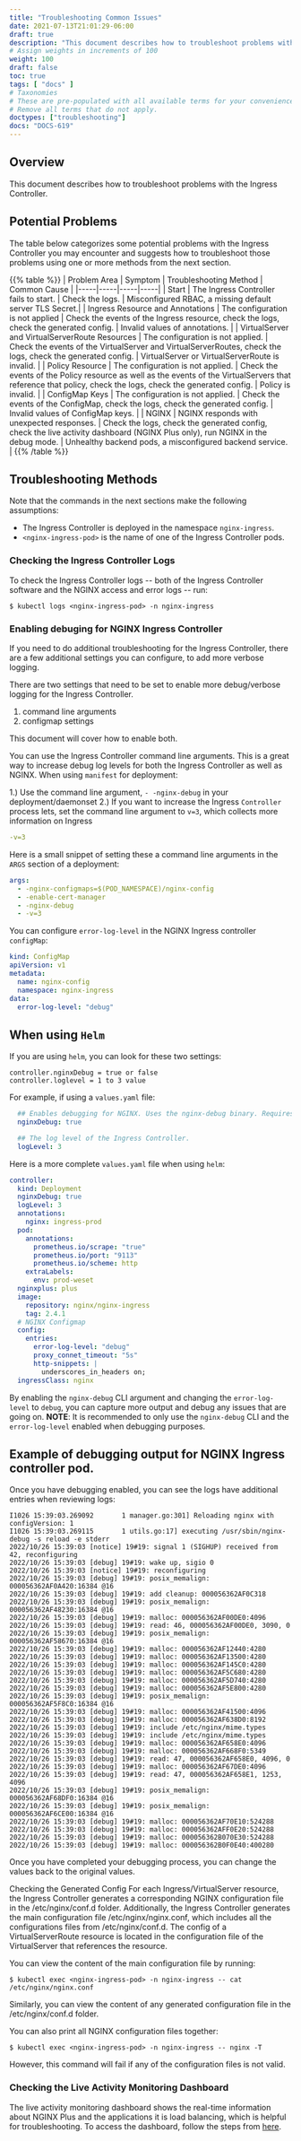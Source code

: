 ```yaml
---
title: "Troubleshooting Common Issues"
date: 2021-07-13T21:01:29-06:00
draft: true
description: "This document describes how to troubleshoot problems with the Ingress Controller."
# Assign weights in increments of 100
weight: 100
draft: false
toc: true
tags: [ "docs" ]
# Taxonomies
# These are pre-populated with all available terms for your convenience.
# Remove all terms that do not apply.
doctypes: ["troubleshooting"]
docs: "DOCS-619"
---
```


## Overview

This document describes how to troubleshoot problems with the Ingress Controller.

## Potential Problems

The table below categorizes some potential problems with the Ingress Controller you may encounter and suggests how to troubleshoot those problems using one or more methods from the next section.

{{% table %}}
| Problem Area | Symptom | Troubleshooting Method | Common Cause |
|-----|-----|-----|-----|
| Start | The Ingress Controller fails to start. | Check the logs. | Misconfigured RBAC, a missing default server TLS Secret.|
| Ingress Resource and Annotations | The configuration is not applied | Check the events of the Ingress resource, check the logs, check the generated config. | Invalid values of annotations. |
| VirtualServer and VirtualServerRoute Resources | The configuration is not applied. | Check the events of the VirtualServer and VirtualServerRoutes, check the logs, check the generated config. | VirtualServer or VirtualServerRoute is invalid. |
| Policy Resource | The configuration is not applied. | Check the events of the Policy resource as well as the events of the VirtualServers that reference that policy, check the logs, check the generated config. | Policy is invalid. |
| ConfigMap Keys | The configuration is not applied. | Check the events of the ConfigMap, check the logs, check the generated config.  | Invalid values of ConfigMap keys. |
| NGINX | NGINX responds with unexpected responses. | Check the logs, check the generated config, check the live activity dashboard (NGINX Plus only), run NGINX in the debug mode. | Unhealthy backend pods, a misconfigured backend service. |
{{% /table %}}

## Troubleshooting Methods

Note that the commands in the next sections make the following assumptions:
* The Ingress Controller is deployed in the namespace `nginx-ingress`.
* `<nginx-ingress-pod>` is the name of one of the Ingress Controller pods.

### Checking the Ingress Controller Logs

To check the Ingress Controller logs -- both of the Ingress Controller software and the NGINX access and error logs -- run:
```
$ kubectl logs <nginx-ingress-pod> -n nginx-ingress
```

### Enabling debuging for NGINX Ingress Controller

If you need to do additional troubleshooting for the Ingress Controller, there are a few additional settings you can configure, to add more verbose logging.

There are two settings that need to be set to enable more debug/verbose logging for the Ingress Controller.

1. command line arguments
2. configmap settings

This document will cover how to enable both.


You can use the Ingress Controller command line arguments. This is a great way to increase debug log levels for both the Ingress Controller as well as NGINX.
When using `manifest` for deployment:

1.) Use the command line argument, `- -nginx-debug` in your deployment/daemonset
2.) If you want to increase the Ingress `Controller` process lets, set the command line argument to `v=3`, which collects more information on Ingress

 ```yaml
 -v=3
 ```

Here is a small snippet of setting these a command line arguments in the `ARGS` section of a deployment:

```yaml
args:
  - -nginx-configmaps=$(POD_NAMESPACE)/nginx-config
  - -enable-cert-manager
  - -nginx-debug
  - -v=3
```

You can configure `error-log-level` in the NGINX Ingress controller `configMap`:

```yaml
kind: ConfigMap
apiVersion: v1
metadata:
  name: nginx-config
  namespace: nginx-ingress
data:
  error-log-level: "debug"
 ```

## When using `Helm`

If you are using `helm`, you can look for these two settings:
```
controller.nginxDebug = true or false
controller.loglevel = 1 to 3 value
```
For example, if using a `values.yaml` file:

```yaml
  ## Enables debugging for NGINX. Uses the nginx-debug binary. Requires error-log-level: debug in the ConfigMap via `controller.config.entries`.
  nginxDebug: true

  ## The log level of the Ingress Controller.
  logLevel: 3
```
Here is a more complete `values.yaml` file when using `helm`:

```yaml
controller:
  kind: Deployment
  nginxDebug: true
  logLevel: 3
  annotations:
    nginx: ingress-prod
  pod:
    annotations:
      prometheus.io/scrape: "true"
      prometheus.io/port: "9113"
      prometheus.io/scheme: http
    extraLabels:
      env: prod-weset
  nginxplus: plus
  image:
    repository: nginx/nginx-ingress
    tag: 2.4.1
  # NGINX Configmap
  config:
    entries:
      error-log-level: "debug"
      proxy_connet_timeout: "5s"
      http-snippets: |
        underscores_in_headers on;
  ingressClass: nginx
```

By enabling the `nginx-debug` CLI argument and changing the `error-log-level` to `debug`, you can capture more output and debug any issues that are going on.
**NOTE**: It is recommended to only use the `nginx-debug` CLI and the `error-log-level` enabled when debugging purposes.

## Example of debugging output for NGINX Ingress controller pod.

Once you have debugging enabled, you can see the logs have additional entries when reviewing logs:

```nginx
I1026 15:39:03.269092       1 manager.go:301] Reloading nginx with configVersion: 1
I1026 15:39:03.269115       1 utils.go:17] executing /usr/sbin/nginx-debug -s reload -e stderr
2022/10/26 15:39:03 [notice] 19#19: signal 1 (SIGHUP) received from 42, reconfiguring
2022/10/26 15:39:03 [debug] 19#19: wake up, sigio 0
2022/10/26 15:39:03 [notice] 19#19: reconfiguring
2022/10/26 15:39:03 [debug] 19#19: posix_memalign: 000056362AF0A420:16384 @16
2022/10/26 15:39:03 [debug] 19#19: add cleanup: 000056362AF0C318
2022/10/26 15:39:03 [debug] 19#19: posix_memalign: 000056362AF48230:16384 @16
2022/10/26 15:39:03 [debug] 19#19: malloc: 000056362AF00DE0:4096
2022/10/26 15:39:03 [debug] 19#19: read: 46, 000056362AF00DE0, 3090, 0
2022/10/26 15:39:03 [debug] 19#19: posix_memalign: 000056362AF58670:16384 @16
2022/10/26 15:39:03 [debug] 19#19: malloc: 000056362AF12440:4280
2022/10/26 15:39:03 [debug] 19#19: malloc: 000056362AF13500:4280
2022/10/26 15:39:03 [debug] 19#19: malloc: 000056362AF145C0:4280
2022/10/26 15:39:03 [debug] 19#19: malloc: 000056362AF5C680:4280
2022/10/26 15:39:03 [debug] 19#19: malloc: 000056362AF5D740:4280
2022/10/26 15:39:03 [debug] 19#19: malloc: 000056362AF5E800:4280
2022/10/26 15:39:03 [debug] 19#19: posix_memalign: 000056362AF5F8C0:16384 @16
2022/10/26 15:39:03 [debug] 19#19: malloc: 000056362AF41500:4096
2022/10/26 15:39:03 [debug] 19#19: malloc: 000056362AF638D0:8192
2022/10/26 15:39:03 [debug] 19#19: include /etc/nginx/mime.types
2022/10/26 15:39:03 [debug] 19#19: include /etc/nginx/mime.types
2022/10/26 15:39:03 [debug] 19#19: malloc: 000056362AF658E0:4096
2022/10/26 15:39:03 [debug] 19#19: malloc: 000056362AF668F0:5349
2022/10/26 15:39:03 [debug] 19#19: read: 47, 000056362AF658E0, 4096, 0
2022/10/26 15:39:03 [debug] 19#19: malloc: 000056362AF67DE0:4096
2022/10/26 15:39:03 [debug] 19#19: read: 47, 000056362AF658E1, 1253, 4096
2022/10/26 15:39:03 [debug] 19#19: posix_memalign: 000056362AF68DF0:16384 @16
2022/10/26 15:39:03 [debug] 19#19: posix_memalign: 000056362AF6CE00:16384 @16
2022/10/26 15:39:03 [debug] 19#19: malloc: 000056362AF70E10:524288
2022/10/26 15:39:03 [debug] 19#19: malloc: 000056362AFF0E20:524288
2022/10/26 15:39:03 [debug] 19#19: malloc: 000056362B070E30:524288
2022/10/26 15:39:03 [debug] 19#19: malloc: 000056362B0F0E40:400280
```

Once you have completed your debugging process, you can change the values back to the original values.

Checking the Generated Config
For each Ingress/VirtualServer resource, the Ingress Controller generates a corresponding NGINX configuration file in the /etc/nginx/conf.d folder. Additionally, the Ingress Controller generates the main configuration file /etc/nginx/nginx.conf, which includes all the configurations files from /etc/nginx/conf.d. The config of a VirtualServerRoute resource is located in the configuration file of the VirtualServer that references the resource.

You can view the content of the main configuration file by running:
```
$ kubectl exec <nginx-ingress-pod> -n nginx-ingress -- cat /etc/nginx/nginx.conf
```

Similarly, you can view the content of any generated configuration file in the /etc/nginx/conf.d folder.

You can also print all NGINX configuration files together:

```
$ kubectl exec <nginx-ingress-pod> -n nginx-ingress -- nginx -T
```

However, this command will fail if any of the configuration files is not valid.


### Checking the Live Activity Monitoring Dashboard

The live activity monitoring dashboard shows the real-time information about NGINX Plus and the applications it is load balancing, which is helpful for troubleshooting. To access the dashboard, follow the steps from [here](/nginx-ingress-controller/logging-and-monitoring/status-page).
